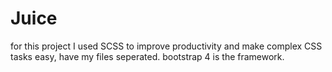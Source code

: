# Juice
for this project I used SCSS to improve productivity and make complex CSS tasks easy, have my files seperated. bootstrap 4 is the framework.
